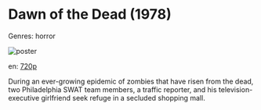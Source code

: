 # Dawn of the Dead (1978)

Genres: horror

![poster](http://image.tmdb.org/t/p/w500/8D6WEfNZr6JadQrqJr5OOq1QlV0.jpg)

en:
  [720p](magnet:?xt=urn:btih:EAEAA70A4F4E62357C4DF629C7799E392830080E&tr=udp://glotorrents.pw:6969/announce&tr=udp://tracker.opentrackr.org:1337/announce&tr=udp://torrent.gresille.org:80/announce&tr=udp://tracker.openbittorrent.com:80&tr=udp://tracker.coppersurfer.tk:6969&tr=udp://tracker.leechers-paradise.org:6969&tr=udp://p4p.arenabg.ch:1337&tr=udp://tracker.internetwarriors.net:1337)
  


During an ever-growing epidemic of zombies that have risen from the dead, two Philadelphia SWAT team members, a traffic reporter, and his television-executive girlfriend seek refuge in a secluded shopping mall.